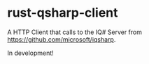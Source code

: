 # rust-qsharp-client

A HTTP Client that calls to the IQ# Server from https://github.com/microsoft/iqsharp.

In development!